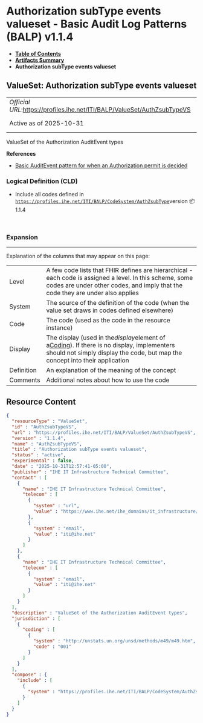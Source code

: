 # Authorization subType events valueset - Basic Audit Log Patterns (BALP) v1.1.4

* [**Table of Contents**](toc.md)
* [**Artifacts Summary**](artifacts.md)
* **Authorization subType events valueset**

## ValueSet: Authorization subType events valueset 

| | |
| :--- | :--- |
| *Official URL*:https://profiles.ihe.net/ITI/BALP/ValueSet/AuthZsubTypeVS | *Version*:1.1.4 |
| Active as of 2025-10-31 | *Computable Name*:AuthZsubTypeVS |

 
ValueSet of the Authorization AuditEvent types 

 **References** 

* [Basic AuditEvent pattern for when an Authorization permit is decided](StructureDefinition-IHE.BasicAudit.AuthZconsent.md)

### Logical Definition (CLD)

* Include all codes defined in [`https://profiles.ihe.net/ITI/BALP/CodeSystem/AuthZsubType`](CodeSystem-AuthZsubType.md)version 📦1.1.4

 

### Expansion

-------

 Explanation of the columns that may appear on this page: 

| | |
| :--- | :--- |
| Level | A few code lists that FHIR defines are hierarchical - each code is assigned a level. In this scheme, some codes are under other codes, and imply that the code they are under also applies |
| System | The source of the definition of the code (when the value set draws in codes defined elsewhere) |
| Code | The code (used as the code in the resource instance) |
| Display | The display (used in the*display*element of a[Coding](http://hl7.org/fhir/R4/datatypes.html#Coding)). If there is no display, implementers should not simply display the code, but map the concept into their application |
| Definition | An explanation of the meaning of the concept |
| Comments | Additional notes about how to use the code |



## Resource Content

```json
{
  "resourceType" : "ValueSet",
  "id" : "AuthZsubTypeVS",
  "url" : "https://profiles.ihe.net/ITI/BALP/ValueSet/AuthZsubTypeVS",
  "version" : "1.1.4",
  "name" : "AuthZsubTypeVS",
  "title" : "Authorization subType events valueset",
  "status" : "active",
  "experimental" : false,
  "date" : "2025-10-31T12:57:41-05:00",
  "publisher" : "IHE IT Infrastructure Technical Committee",
  "contact" : [
    {
      "name" : "IHE IT Infrastructure Technical Committee",
      "telecom" : [
        {
          "system" : "url",
          "value" : "https://www.ihe.net/ihe_domains/it_infrastructure/"
        },
        {
          "system" : "email",
          "value" : "iti@ihe.net"
        }
      ]
    },
    {
      "name" : "IHE IT Infrastructure Technical Committee",
      "telecom" : [
        {
          "system" : "email",
          "value" : "iti@ihe.net"
        }
      ]
    }
  ],
  "description" : "ValueSet of the Authorization AuditEvent types",
  "jurisdiction" : [
    {
      "coding" : [
        {
          "system" : "http://unstats.un.org/unsd/methods/m49/m49.htm",
          "code" : "001"
        }
      ]
    }
  ],
  "compose" : {
    "include" : [
      {
        "system" : "https://profiles.ihe.net/ITI/BALP/CodeSystem/AuthZsubType"
      }
    ]
  }
}

```
